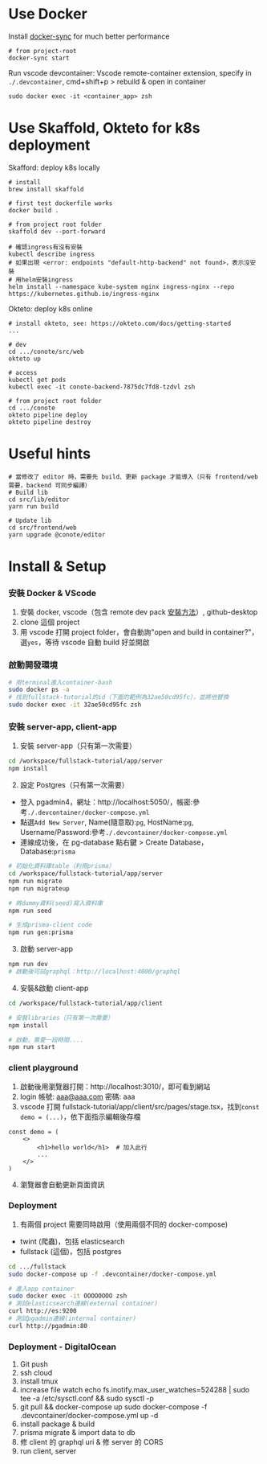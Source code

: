 # Use Docker

Install [docker-sync](https://github.com/EugenMayer/docker-sync) for much better performance

```
# from project-root
docker-sync start
```

Run vscode devcontainer: Vscode remote-container extension, specify in `./.devcontainer`, cmd+shift+p > rebuild & open in container

```
sudo docker exec -it <container_app> zsh
```

# Use Skaffold, Okteto for k8s deployment

Skafford: deploy k8s locally

```
# install
brew install skaffold

# first test dockerfile works
docker build .

# from project root folder
skaffold dev --port-forward

# 確認ingress有沒有安裝
kubectl describe ingress
# 如果出現 <error: endpoints "default-http-backend" not found>，表示沒安裝
# 用helm安裝ingress
helm install --namespace kube-system nginx ingress-nginx --repo https://kubernetes.github.io/ingress-nginx
```

Okteto: deploy k8s online

```
# install okteto, see: https://okteto.com/docs/getting-started
...

# dev
cd .../conote/src/web
okteto up

# access
kubectl get pods
kubectl exec -it conote-backend-7875dc7fd8-tzdvl zsh

# from project root folder
cd .../conote
okteto pipeline deploy
okteto pipeline destroy
```

# Useful hints

```
# 當修改了 editor 時，需要先 build、更新 package 才能導入（只有 frontend/web 需要，backend 可同步編譯）
# Build lib
cd src/lib/editor
yarn run build

# Update lib
cd src/frontend/web
yarn upgrade @conote/editor
```

# Install & Setup

### 安裝 Docker & VScode

1. 安裝 docker, vscode（包含 remote dev pack [安裝方法](https://code.visualstudio.com/docs/remote/containers)）, github-desktop
2. clone 這個 project
3. 用 vscode 打開 project folder，會自動詢"open and build in container?"，選`yes`，等待 vscode 自動 build 好並開啟

### 啟動開發環境

```bash
# 用terminal進入container-bash
sudo docker ps -a
# 找到fullstack-tutorial的id（下面的範例為32ae50cd95fc），並將他替換
sudo docker exec -it 32ae50cd95fc zsh
```

### 安裝 server-app, client-app

1. 安裝 server-app（只有第一次需要）

```bash
cd /workspace/fullstack-tutorial/app/server
npm install
```

2. 設定 Postgres（只有第一次需要）

- 登入 pgadmin4，網址：http://localhost:5050/，帳密:參考`./.devcontainer/docker-compose.yml`
- 點選`Add New Server`, Name(隨意取):`pg`, HostName:`pg`, Username/Password:參考`./.devcontainer/docker-compose.yml`
- 連線成功後，在 pg-database 點右鍵 > Create Database，Database:`prisma`

```bash
# 初始化資料庫table（利用prisma）
cd /workspace/fullstack-tutorial/app/server
npm run migrate
npm run migrateup

# 將dummy資料(seed)寫入資料庫
npm run seed

# 生成prisma-client code
npm run gen:prisma
```

3. 啟動 server-app

```bash
npm run dev
# 啟動後可試graphql：http://localhost:4000/graphql
```

4. 安裝&啟動 client-app

```bash
cd /workspace/fullstack-tutorial/app/client

# 安裝libraries（只有第一次需要）
npm install

# 啟動，需要一段時間....
npm run start
```

### client playground

1. 啟動後用瀏覽器打開：http://localhost:3010/，即可看到網站
2. login 帳號: aaa@aaa.com 密碼: aaa
3. vscode 打開 fullstack-tutorial/app/client/src/pages/stage.tsx，找到`const demo = (...)`，依下面指示編輯後存檔

```
const demo = (
    <>
        <h1>hello world</h1>  # 加入此行
        ...
    </>
)
```

4. 瀏覽器會自動更新頁面資訊

### Deployment

1. 有兩個 project 需要同時啟用（使用兩個不同的 docker-compose)

- twint (爬蟲)，包括 elasticsearch
- fullstack (這個)，包括 postgres

```bash
cd .../fullstack
sudo docker-compose up -f .devcontainer/docker-compose.yml

# 進入app container
sudo docker exec -it OOOOOOOO zsh
# 測試elasticsearch連線(external container)
curl http://es:9200
# 測試pgadmin連線(internal container)
curl http://pgadmin:80
```

### Deployment - DigitalOcean

1. Git push
2. ssh cloud
3. install tmux
4. increase file watch
   echo fs.inotify.max_user_watches=524288 | sudo tee -a /etc/sysctl.conf && sudo sysctl -p
5. git pull && docker-compose up
   sudo docker-compose -f .devcontainer/docker-compose.yml up -d
6. install package & build
7. prisma migrate & import data to db
8. 修 client 的 graphql uri & 修 server 的 CORS
9. run client, server
